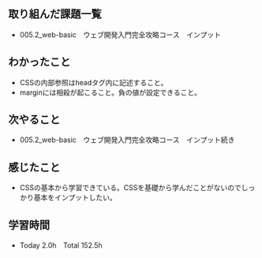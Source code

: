 ## 取り組んだ課題一覧  
- 005.2_web-basic　ウェブ開発入門完全攻略コース　インプット
## わかったこと
- CSSの内部参照はheadタグ内に記述すること。
- marginには相殺が起こること。負の値が設定できること。
## 次やること  
- 005.2_web-basic　ウェブ開発入門完全攻略コース　インプット続き
## 感じたこと  
- CSSの基本から学習できている。CSSを基礎から学んだことがないのでしっかり基本をインプットしたい。
## 学習時間  
- Today 2.0h　Total 152.5h
